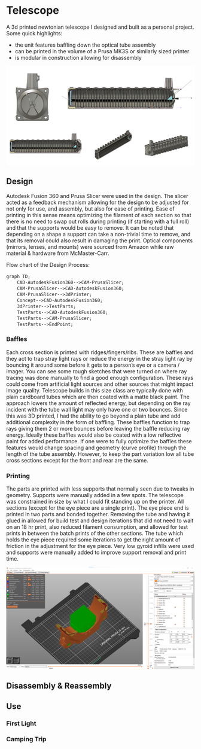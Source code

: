 # Telescope
A 3d printed newtonian telescope I designed and built as a personal project. 
Some quick highlights: 
-	the unit features baffling down the optical tube assembly
-	can be printed in the volume of a Prusa MK3S or similarly sized printer
-	is modular in construction allowing for disassembly

![screenshot_of_various_CAD_views](images/cad_views.png)

## Design
Autodesk Fusion 360 and Prusa Slicer were used in the design. The slicer acted as a feedback mechanism allowing for the design to be adjusted for not only for use, and assembly, but also for ease of printing. Ease of printing in this sense means optimizing the filament of each section so that there is no need to swap out rolls during printing (if starting with a full roll) and that the supports would be easy to remove. It can be noted that depending on a shape a support can take a non-trivial time to remove, and that its removal could also result in damaging the print. Optical components (mirrors, lenses, and mounts) were sourced from Amazon while raw material & hardware from McMaster-Carr. 

Flow chart of the Design Process:
```mermaid
graph TD;
    CAD-AutodeskFusion360-->CAM-PrusaSlicer;
    CAM-PrusaSlicer-->CAD-AutodeskFusion360;
    CAM-PrusaSlicer-->3dPrinter;
    Concept-->CAD-AutodeskFusion360;
    3dPrinter-->TestParts;
    TestParts-->CAD-AutodeskFusion360;
    TestParts-->CAM-PrusaSlicer;
    TestParts-->EndPoint;
```


### Baffles
Each cross section is printed with ridges/fingers/ribs. These are baffles and they act to trap stray light rays or reduce the energy in the stray light ray by bouncing it around some before it gets to a person’s eye or a camera / imager. You can see some rough sketches that were turned on where ray tracing was done manually to find a good enough configuration. These rays could come from artificial light sources and other sources that might impact image quality. Telescope builds in this size class are typically done with plain cardboard tubes which are then coated with a matte black paint. The approach lowers the amount of reflected energy, but depending on the ray incident with the tube wall light may only have one or two bounces. Since this was 3D printed, I had the ability to go beyond a plain tube and add additional complexity in the form of baffling. These baffles function to trap rays giving them 2 or more bounces before leaving the baffle reducing ray energy. Ideally these baffles would also be coated with a low reflective paint for added performance. If one were to fully optimize the baffles these features would change spacing and geometry (curve profile) through the length of the tube assembly. However, to keep the part variation low all tube cross sections except for the front and rear are the same.  

### Printing
The parts are printed with less supports that normally seen due to tweaks in geometry. Supports were manually added in a few spots. The telescope was constrained in size by what I could fit standing up on the printer. All sections (except for the eye piece are a single print). The eye piece end is printed in two parts and bonded together.  Removing the tube and having it glued in allowed for build test and design iterations that did not need to wait on an 18 hr print, also reduced filament consumption, and allowed for test prints in between the batch prints of the other sections. The tube which holds the eye piece required some iterations to get the right amount of friction in the adjustment for the eye piece. 
Very low gyroid infills were used and supports were manually added to improve support removal and print time. 

![screenshot_of_prusa_slicer](/images/Screenshot_2023-09-21-155540.png)


## Disassembly & Reassembly

## Use
### First Light

### Camping Trip
